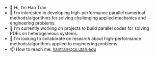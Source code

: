 - 👋 Hi, I’m Han Tran
- 👀 I’m interested in developing high-performance parallel numerical methods/algorithms for solving challenging applied mechanics and engineering problems.
- 🌱 I’m currently working on projects to build parallel codes for solving PDEs on heterogeneous systems.
- 💞️ I’m looking to collaborate on research about high-performance methods/algorithms applied to engineering problems.
- 📫 How to reach me: hantran@cs.utah.edu

<!---
hanductran/hanductran is a ✨ special ✨ repository because its `README.md` (this file) appears on your GitHub profile.
You can click the Preview link to take a look at your changes.
--->
